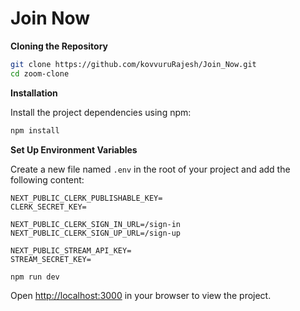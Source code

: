 <h1>Join Now</h1>

**Cloning the Repository**

```bash
git clone https://github.com/kovvuruRajesh/Join_Now.git
cd zoom-clone
```

**Installation**

Install the project dependencies using npm:

```bash
npm install
```

**Set Up Environment Variables**

Create a new file named `.env` in the root of your project and add the following content:

```env
NEXT_PUBLIC_CLERK_PUBLISHABLE_KEY=
CLERK_SECRET_KEY=

NEXT_PUBLIC_CLERK_SIGN_IN_URL=/sign-in
NEXT_PUBLIC_CLERK_SIGN_UP_URL=/sign-up

NEXT_PUBLIC_STREAM_API_KEY=
STREAM_SECRET_KEY=
```



```bash
npm run dev
```

Open [http://localhost:3000](http://localhost:3000) in your browser to view the project.

